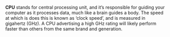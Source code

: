 **CPU** stands for central processing unit, and it’s responsible for guiding your computer as it processes data, much like a brain guides a body. The speed at which is does this is known as ‘clock speed’, and is measured in gigahertz (GHz). A CPU advertising a high GHz rating will likely perform faster than others from the same brand and generation.